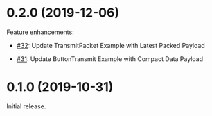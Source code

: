 <!--
M.m.p (YYYY-MM-DD)
==================
Add a summary of this release.

**BREAKING CHANGES**:

* Some change which breaks API or ABI compatiblity with.


Feature enhancements:

* [Link to github PR]():
  A new feature.

Bug fixes:

* [Link to github PR]():
  A bugfix.
-->

0.2.0 (2019-12-06)
==================
Feature enhancements:

* [#32](https://github.com/helium/longfi-arduino/pull/32):
  Update TransmitPacket Example with Latest Packed Payload

* [#31](https://github.com/helium/longfi-arduino/pull/31):
  Update ButtonTransmit Example with Compact Data Payload 

0.1.0 (2019-10-31)
==================
Initial release.